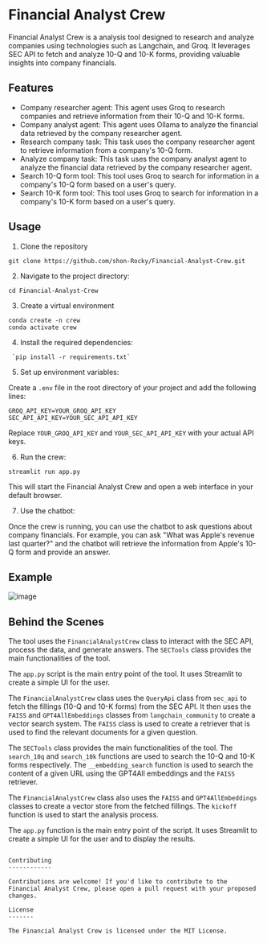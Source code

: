 
Financial Analyst Crew
=====================

Financial Analyst Crew is a analysis tool designed to research and analyze companies using  technologies such as Langchain, and Groq. It leverages SEC API to fetch and analyze 10-Q and 10-K forms, providing valuable insights into company financials.


Features
--------

* Company researcher agent: This agent uses Groq to research companies and retrieve information from their 10-Q and 10-K forms.
* Company analyst agent: This agent uses Ollama to analyze the financial data retrieved by the company researcher agent.
* Research company task: This task uses the company researcher agent to retrieve information from a company's 10-Q form.
* Analyze company task: This task uses the company analyst agent to analyze the financial data retrieved by the company researcher agent.
* Search 10-Q form tool: This tool uses Groq to search for information in a company's 10-Q form based on a user's query.
* Search 10-K form tool: This tool uses Groq to search for information in a company's 10-K form based on a user's query.

Usage
-----
1. Clone the repository
```
git clone https://github.com/shon-Rocky/Financial-Analyst-Crew.git
```
2. Navigate to the project directory:

```
cd Financial-Analyst-Crew
```
3. Create a virtual environment
```
conda create -n crew
conda activate crew
```
4. Install the required dependencies:
```
 `pip install -r requirements.txt`

```
5. Set up environment variables:

Create a `.env` file in the root directory of your project and add the following lines:
```
GROQ_API_KEY=YOUR_GROQ_API_KEY
SEC_API_API_KEY=YOUR_SEC_API_API_KEY
```
Replace `YOUR_GROQ_API_KEY` and `YOUR_SEC_API_API_KEY` with your actual API keys.

6. Run the crew:
```
streamlit run app.py
```
This will start the Financial Analyst Crew and open a web interface in your default browser.

7. Use the chatbot:

Once the crew is running, you can use the chatbot to ask questions about company financials. For example, you can ask "What was Apple's revenue last quarter?" and the chatbot will retrieve the information from Apple's 10-Q form and provide an answer.

## Example

![image](https://github.com/shon-Rocky/Financial-Analyst-Crew/assets/140310009/6ba2c972-00c8-42d4-8380-3d476697c9eb)


## Behind the Scenes

The tool uses the `FinancialAnalystCrew` class to interact with the SEC API, process the data, and generate answers. The `SECTools` class provides the main functionalities of the tool.

The `app.py` script is the main entry point of the tool. It uses Streamlit to create a simple UI for the user.

The `FinancialAnalystCrew` class uses the `QueryApi` class from `sec_api` to fetch the fillings (10-Q and 10-K forms) from the SEC API. It then uses the `FAISS` and `GPT4AllEmbeddings` classes from `langchain_community` to create a vector search system. The `FAISS` class is used to create a retriever that is used to find the relevant documents for a given question.

The `SECTools` class provides the main functionalities of the tool. The `search_10q` and `search_10k` functions are used to search the 10-Q and 10-K forms respectively. The `__embedding_search` function is used to search the content of a given URL using the GPT4All embeddings and the `FAISS` retriever.

The `FinancialAnalystCrew` class also uses the `FAISS` and `GPT4AllEmbeddings` classes to create a vector store from the fetched fillings. The `kickoff` function is used to start the analysis process.

The `app.py` function is the main entry point of the script. It uses Streamlit to create a simple UI for the user and to display the results.
```

Contributing
------------

Contributions are welcome! If you'd like to contribute to the Financial Analyst Crew, please open a pull request with your proposed changes.

License
-------

The Financial Analyst Crew is licensed under the MIT License.
